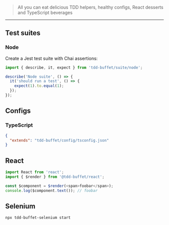 > All you can eat delicious TDD helpers, healthy configs, React desserts and TypeScript beverages

----

## Test suites

### Node

Create a Jest test suite with Chai assertions:

```typescript
import { describe, it, expect } from 'tdd-buffet/suite/node';

describe('Node suite', () => {
  it('should run a test', () => {
    expect(1).to.equal(1); 
  });
});
```


## Configs

### TypeScript

```json
{
  "extends": "tdd-buffet/config/tsconfig.json"
}
```


## React

```typescript jsx
import React from 'react';
import { $render } from '@tdd-buffet/react';

const $component = $render(<span>foobar</span>);
console.log($component.text()); // foobar
```


## Selenium

```shell script
npx tdd-buffet-selenium start
```
